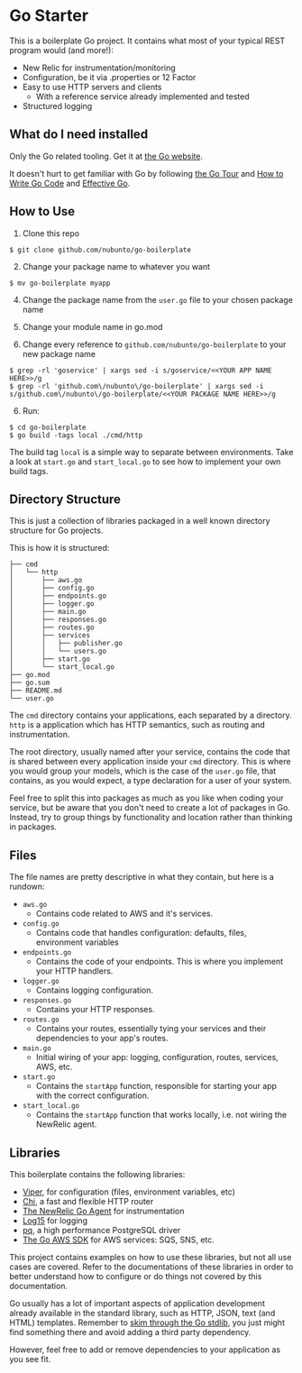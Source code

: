 # Go Starter

This is a boilerplate Go project. It contains what most of your typical REST program
would (and more!):

* New Relic for instrumentation/monitoring
* Configuration, be it via .properties or 12 Factor
* Easy to use HTTP servers and clients
  * With a reference service already implemented and tested
* Structured logging

## What do I need installed

Only the Go related tooling. Get it at [the Go website](https://golang.org).

It doesn't hurt to get familiar with Go by following [the Go Tour](https://tour.golang.org) and [How to Write Go Code](https://golang.org/doc/code.html) and [Effective Go](https://golang.org/doc/effective_go.html).

## How to Use

1) Clone this repo
```
$ git clone github.com/nubunto/go-boilerplate
```

2) Change your package name to whatever you want
```
$ mv go-boilerplate myapp
```

4) Change the package name from the `user.go` file to your chosen package name

5) Change your module name in go.mod

6) Change every reference to `github.com/nubunto/go-boilerplate` to your new package name
```
$ grep -rl 'goservice' | xargs sed -i s/goservice/<<YOUR APP NAME HERE>>/g
$ grep -rl 'github.com\/nubunto\/go-boilerplate' | xargs sed -i s/github.com\/nubunto\/go-boilerplate/<<YOUR PACKAGE NAME HERE>>/g
```

6) Run:
```
$ cd go-boilerplate
$ go build -tags local ./cmd/http
```

The build tag `local` is a simple way to separate between environments. Take a look at `start.go` and `start_local.go`
to see how to implement your own build tags.

## Directory Structure

This is just a collection of libraries packaged in a well known directory structure
for Go projects.

This is how it is structured:

```
├── cmd
│   └── http
│       ├── aws.go
│       ├── config.go
│       ├── endpoints.go
│       ├── logger.go
│       ├── main.go
│       ├── responses.go
│       ├── routes.go
│       ├── services
│       │   ├── publisher.go
│       │   └── users.go
│       ├── start.go
│       └── start_local.go
├── go.mod
├── go.sum
├── README.md
└── user.go

```

The `cmd` directory contains your applications, each separated by a directory. `http` is a application
which has HTTP semantics, such as routing and instrumentation.

The root directory, usually named after your service, contains the code that is shared
between every application inside your `cmd` directory. This is where you would group your models,
which is the case of the `user.go` file, that contains, as you would expect, a type declaration
for a user of your system.

Feel free to split this into packages as much as you like when coding your service, but be aware that
you don't need to create a lot of packages in Go. Instead, try to group things by functionality and location
rather than thinking in packages.

## Files

The file names are pretty descriptive in what they contain, but here is a rundown:

- `aws.go`
  - Contains code related to AWS and it's services.
- `config.go`
  - Contains code that handles configuration: defaults, files, environment variables
- `endpoints.go`
  - Contains the code of your endpoints. This is where you implement your HTTP handlers.
- `logger.go`
  - Contains logging configuration.
- `responses.go`
  - Contains your HTTP responses.
- `routes.go`
  - Contains your routes, essentially tying your services and their dependencies to your app's routes.
- `main.go`
  - Initial wiring of your app: logging, configuration, routes, services, AWS, etc.
- `start.go`
  - Contains the `startApp` function, responsible for starting your app with the correct configuration.
- `start_local.go`
  - Contains the `startApp` function that works locally, i.e. not wiring the NewRelic agent.

## Libraries

This boilerplate contains the following libraries:

- [Viper](https://github.com/spf13/viper), for configuration (files, environment variables, etc)
- [Chi](https://github.com/go-chi/chi), a fast and flexible HTTP router
- [The NewRelic Go Agent](https://github.com/newrelic/go-agent) for instrumentation
- [Log15](https://github.com/inconshreveable/log15) for logging
- [pq](https://github.com/lib/pq), a high performance PostgreSQL driver
- [The Go AWS SDK](https://docs.aws.amazon.com/sdk-for-go/api/) for AWS services: SQS, SNS, etc.

This project contains examples on how to use these libraries, but not all use cases are covered.
Refer to the documentations of these libraries in order to better understand how to configure or do things not covered
by this documentation.

Go usually has a lot of important aspects of application development already available in the standard library,
such as HTTP, JSON, text (and HTML) templates. Remember to [skim through the Go stdlib](https://golang.org/pkg/#stdlib), you just might find
something there and avoid adding a third party dependency.

However, feel free to add or remove dependencies to your application as you see fit.
